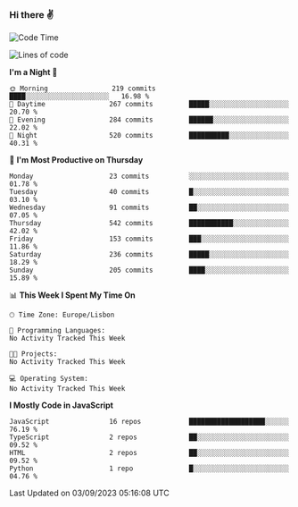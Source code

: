 ### Hi there :v:

<!--
**eusebioaddsilva/eusebioaddsilva** is a ✨ _special_ ✨ repository because its `README.md` (this file) appears on your GitHub profile.

<!--START_SECTION:waka-->
![Code Time](http://img.shields.io/badge/Code%20Time-52%20hrs%2038%20mins-blue)

![Lines of code](https://img.shields.io/badge/From%20Hello%20World%20I%27ve%20Written-3.5%20million%20lines%20of%20code-blue)

**I'm a Night 🦉** 

```text
🌞 Morning                219 commits         ████░░░░░░░░░░░░░░░░░░░░░   16.98 % 
🌆 Daytime                267 commits         █████░░░░░░░░░░░░░░░░░░░░   20.70 % 
🌃 Evening                284 commits         ██████░░░░░░░░░░░░░░░░░░░   22.02 % 
🌙 Night                  520 commits         ██████████░░░░░░░░░░░░░░░   40.31 % 
```
📅 **I'm Most Productive on Thursday** 

```text
Monday                   23 commits          ░░░░░░░░░░░░░░░░░░░░░░░░░   01.78 % 
Tuesday                  40 commits          █░░░░░░░░░░░░░░░░░░░░░░░░   03.10 % 
Wednesday                91 commits          ██░░░░░░░░░░░░░░░░░░░░░░░   07.05 % 
Thursday                 542 commits         ███████████░░░░░░░░░░░░░░   42.02 % 
Friday                   153 commits         ███░░░░░░░░░░░░░░░░░░░░░░   11.86 % 
Saturday                 236 commits         █████░░░░░░░░░░░░░░░░░░░░   18.29 % 
Sunday                   205 commits         ████░░░░░░░░░░░░░░░░░░░░░   15.89 % 
```


📊 **This Week I Spent My Time On** 

```text
🕑︎ Time Zone: Europe/Lisbon

💬 Programming Languages: 
No Activity Tracked This Week

🐱‍💻 Projects: 
No Activity Tracked This Week

💻 Operating System: 
No Activity Tracked This Week
```

**I Mostly Code in JavaScript** 

```text
JavaScript               16 repos            ███████████████████░░░░░░   76.19 % 
TypeScript               2 repos             ██░░░░░░░░░░░░░░░░░░░░░░░   09.52 % 
HTML                     2 repos             ██░░░░░░░░░░░░░░░░░░░░░░░   09.52 % 
Python                   1 repo              █░░░░░░░░░░░░░░░░░░░░░░░░   04.76 % 
```




 Last Updated on 03/09/2023 05:16:08 UTC
<!--END_SECTION:waka-->
